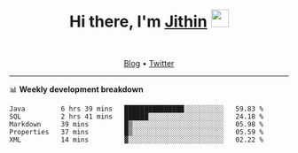 <h1 align="center">Hi there, I'm <a href="https://jithset.github.io/" target="_blank">Jithin</a> <img
src="https://github.com/blackcater/blackcater/raw/main/images/Hi.gif" height="32" /></h1>

<br />

<p align="center">
  <a href="https://jithset.github.io">Blog</a> •
  <a href="https://twitter.com/jithset">Twitter</a>
</p>

---

📊 **Weekly development breakdown**

<!--START_SECTION:waka-->
```text
Java         6 hrs 39 mins   ███████████████░░░░░░░░░░   59.83 % 
SQL          2 hrs 41 mins   ██████░░░░░░░░░░░░░░░░░░░   24.18 % 
Markdown     39 mins         █▒░░░░░░░░░░░░░░░░░░░░░░░   05.98 % 
Properties   37 mins         █▒░░░░░░░░░░░░░░░░░░░░░░░   05.59 % 
XML          14 mins         ▓░░░░░░░░░░░░░░░░░░░░░░░░   02.22 % 
```
<!--END_SECTION:waka-->

